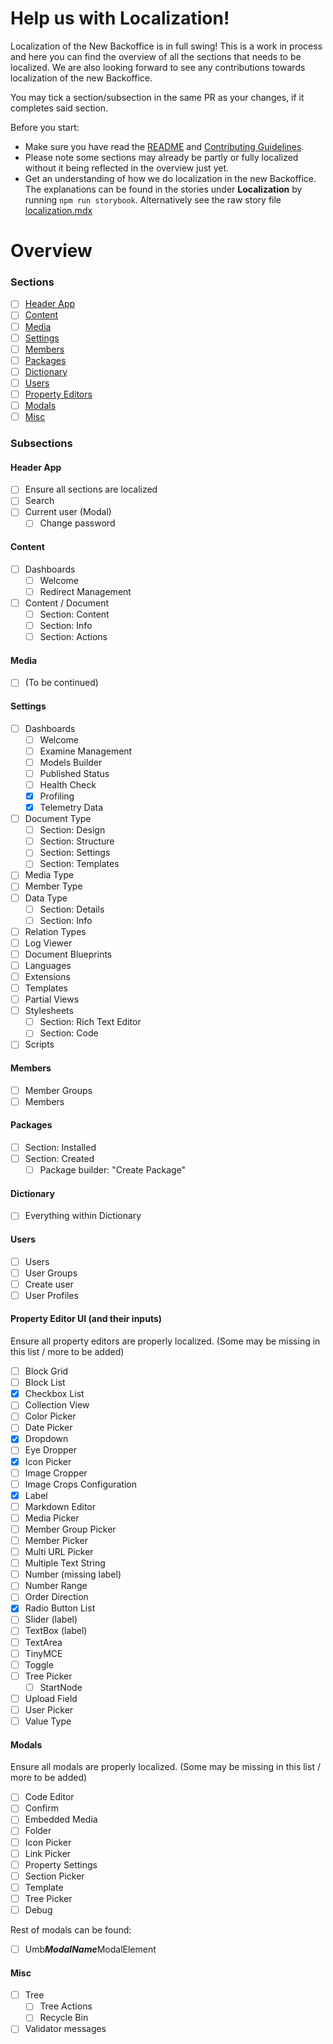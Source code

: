 
# Help us with Localization!

Localization of the New Backoffice is in full swing!
This is a work in process and here you can find the overview of all the sections that needs to be localized. We are also looking forward to see any contributions towards localization of the new Backoffice.


You may tick a section/subsection in the same PR as your changes, if it completes said section.


Before you start:
- Make sure you have read the [README](https://github.com/umbraco/Umbraco.CMS.Backoffice/blob/main/.github/README.md) and [Contributing Guidelines](https://github.com/umbraco/Umbraco.CMS.Backoffice/blob/main/.github/CONTRIBUTING.md).
- Please note some sections may already be partly or fully localized without it being reflected in the overview just yet.
- Get an understanding of how we do localization in the new Backoffice. The explanations can be found in the stories under **Localization** by running `npm run storybook`. Alternatively see the raw story file [localization.mdx](https://github.com/umbraco/Umbraco.CMS.Backoffice/blob/main/src/packages/core/localization/stories/localization.mdx) 


# Overview
### Sections

- [ ] [Header App](#header-app)
- [ ] [Content](#content)
- [ ] [Media](#media)
- [ ] [Settings](#settings)
- [ ] [Members](#members)
- [ ] [Packages](#packages)
- [ ] [Dictionary](#dictionary)
- [ ] [Users](#users)
- [ ] [Property Editors](#property-editor-ui-and-their-input)
- [ ] [Modals](#modals)
- [ ] [Misc](#misc)
### Subsections

#### Header App
- [ ] Ensure all sections are localized
- [ ] Search
- [ ] Current user (Modal)
  - [ ] Change password

#### Content
- [ ] Dashboards
	- [ ] Welcome
	- [ ] Redirect Management
- [ ] Content / Document
	- [ ] Section: Content
	- [ ] Section: Info
	- [ ] Section: Actions

#### Media
- [ ] (To be continued)

#### Settings
- [ ] Dashboards
	- [ ] Welcome
	- [ ] Examine Management
	- [ ] Models Builder
	- [ ] Published Status
	- [ ] Health Check
	- [x] Profiling
	- [x] Telemetry Data
- [ ] Document Type
	- [ ] Section: Design
	- [ ] Section: Structure
	- [ ] Section: Settings
	- [ ] Section: Templates
- [ ] Media Type
- [ ] Member Type
- [ ] Data Type
	- [ ] Section: Details
	- [ ] Section: Info
- [ ] Relation Types
- [ ] Log Viewer
- [ ] Document Blueprints
- [ ] Languages
- [ ] Extensions
- [ ] Templates
- [ ] Partial Views
- [ ] Stylesheets
	- [ ] Section: Rich Text Editor
	- [ ] Section: Code
- [ ] Scripts

#### Members
- [ ] Member Groups
- [ ] Members

#### Packages
- [ ] Section: Installed
- [ ] Section: Created
	- [ ] Package builder: "Create Package" 

#### Dictionary
- [ ] Everything within Dictionary

#### Users
- [ ] Users
- [ ] User Groups
- [ ] Create user
- [ ] User Profiles

#### Property Editor UI (and their inputs)
Ensure all property editors are properly localized.
(Some may be missing in this list / more to be added)
- [ ] Block Grid
- [ ] Block List
- [x] Checkbox List
- [ ] Collection View
- [ ] Color Picker
- [ ] Date Picker
- [x] Dropdown
- [ ] Eye Dropper
- [x] Icon Picker
- [ ] Image Cropper
- [ ] Image Crops Configuration
- [x] Label
- [ ] Markdown Editor
- [ ] Media Picker
- [ ] Member Group Picker
- [ ] Member Picker
- [ ] Multi URL Picker
- [ ] Multiple Text String
- [ ] Number (missing label)
- [ ] Number Range
- [ ] Order Direction
- [x] Radio Button List
- [ ] Slider (label)
- [ ] TextBox (label)
- [ ] TextArea
- [ ] TinyMCE
- [ ] Toggle
- [ ] Tree Picker
	- [ ] StartNode
- [ ] Upload Field
- [ ] User Picker
- [ ] Value Type

#### Modals
Ensure all modals are properly localized.
(Some may be missing in this list / more to be added) 
- [ ] Code Editor
- [ ] Confirm
- [ ] Embedded Media
- [ ] Folder
- [ ] Icon Picker
- [ ] Link Picker
- [ ] Property Settings
- [ ] Section Picker
- [ ] Template
- [ ] Tree Picker
- [ ] Debug

Rest of modals can be found:
- [ ] Umb***ModalName***ModalElement


#### Misc

- [ ] Tree
	- [ ] Tree Actions
	- [ ] Recycle Bin
- [ ] Validator messages